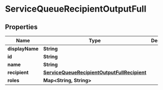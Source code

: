 

# ServiceQueueRecipientOutputFull

## Properties

Name | Type | Description | Notes
------------ | ------------- | ------------- | -------------
**displayName** | **String** |  |  [optional]
**id** | **String** |  |  [optional]
**name** | **String** |  |  [optional]
**recipient** | [**ServiceQueueRecipientOutputFullRecipient**](ServiceQueueRecipientOutputFullRecipient.md) |  |  [optional]
**roles** | **Map&lt;String, String&gt;** |  |  [optional]




